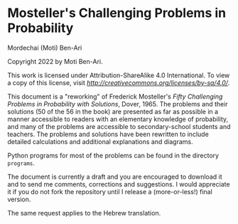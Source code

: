 # Mosteller's Challenging Problems in Probability

Mordechai (Moti) Ben-Ari

Copyright 2022 by Moti Ben-Ari.

This work is licensed under Attribution-ShareAlike 4.0 International. To view a copy of this license, visit _http://creativecommons.org/licenses/by-sa/4.0/_.

This document is a "reworking" of Frederick Mosteller's *Fifty Challenging Problems in Probability with Solutions*, Dover, 1965. The problems and their solutions (50 of the 56 in the book) are presented as far as possible in a manner accessible to readers with an elementary knowledge of probability, and many of the problems are accessible to secondary-school students and teachers. The problems and solutions have been rewritten to include detailed calculations and additional explanations and diagrams.

Python programs for most of the problems can be found in the directory `programs`.

The document is currently a draft and you are encouraged to download it and to send me comments, corrections and suggestions. I would appreciate it if you do not fork the repository until I release a (more-or-less!) final version.

The same request applies to the Hebrew translation.
